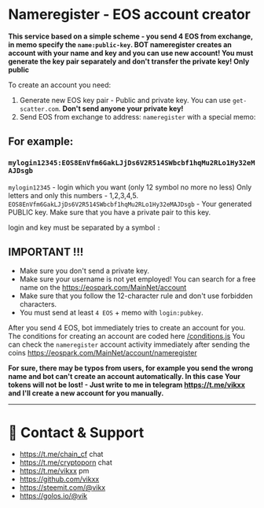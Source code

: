 # Nameregister - EOS account creator

**This service based on a simple scheme - you send 4 EOS from exchange, in memo specify the `name:public-key`. BOT nameregister creates an account with your name and key and you can use new account!
You must generate the key pair separately and don't transfer the private key! Only public**

To create an account you need:

1) Generate new EOS key pair - Public and private key. You can use `get-scatter.com`. **Don't send anyone your private key!**
2) Send EOS from exchange to address: `nameregister` with a special memo:

## For example:
### `mylogin12345:EOS8EnVfm6GakLJjDs6V2R514SWbcbf1hqMu2RLo1Hy32eMAJDsgb`

`mylogin12345` - login which you want (only 12 symbol no more no less) Only letters and only this numbers - 1,2,3,4,5.
`EOS8EnVfm6GakLJjDs6V2R514SWbcbf1hqMu2RLo1Hy32eMAJDsgb` - Your generated PUBLIC key. Make sure that you have a private pair to this key.

login and key must be separated by a symbol `:`

## **IMPORTANT !!!**

* Make sure you don't send a private key.
* Make sure your username is not yet employed! You can search for a free name on the https://eospark.com/MainNet/account
* Make sure that you follow the 12-character rule and don't use forbidden characters.
* You must send at least `4 EOS` + memo with `login:pubkey`.

After you send 4 EOS, bot immediately tries to create an account for you. 
The conditions for creating an account are coded here [/conditions.js](https://github.com/vikxx/nameregister/blob/master/conditions.js)
You can check the `nameregister` account activity immediately after sending the coins https://eospark.com/MainNet/account/nameregister


**For sure, there may be typos from users, for example you send the wrong name and bot can't create an account automatically.
In this case Your tokens will not be lost! - Just write to me in telegram https://t.me/vikxx and I'll create a new account for you manually.**

***

# 🖖 Contact & Support

* https://t.me/chain_cf chat 
* https://t.me/cryptoporn chat 
* https://t.me/vikxx pm 
* https://github.com/vikxx 
* https://steemit.com/@vikx 
* https://golos.io/@vik 
